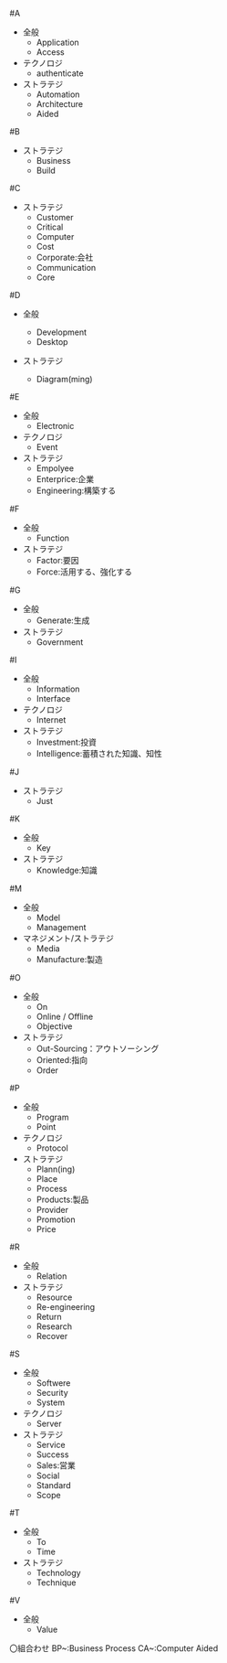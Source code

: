 #A
- 全般
  - Application
  - Access
- テクノロジ
  - authenticate
- ストラテジ
  - Automation
  - Architecture
  - Aided

#B
- ストラテジ
  - Business
  - Build

#C
- ストラテジ
  - Customer
  - Critical
  - Computer
  - Cost
  - Corporate:会社
  - Communication
  - Core

#D
- 全般
  - Development
  - Desktop

- ストラテジ
  - Diagram(ming)

#E
- 全般
  - Electronic
- テクノロジ
  - Event
- ストラテジ
  - Empolyee
  - Enterprice:企業
  - Engineering:構築する

#F
- 全般
  - Function
- ストラテジ
  - Factor:要因
  - Force:活用する、強化する

#G
- 全般
  - Generate:生成
- ストラテジ
  - Government

#I
- 全般
  - Information
  - Interface
- テクノロジ
  - Internet
- ストラテジ
  - Investment:投資
  - Intelligence:蓄積された知識、知性

#J
- ストラテジ
  - Just

#K
- 全般
  - Key
- ストラテジ
  - Knowledge:知識

#M
- 全般
  - Model
  - Management
- マネジメント/ストラテジ
  - Media
  - Manufacture:製造

#O
- 全般
  - On
  - Online / Offline
  - Objective
- ストラテジ
  - Out-Sourcing：アウトソーシング
  - Oriented:指向
  - Order

#P
- 全般
  - Program
  - Point
- テクノロジ
  - Protocol
- ストラテジ
  - Plann(ing)
  - Place
  - Process
  - Products:製品
  - Provider
  - Promotion
  - Price

#R
- 全般
  - Relation
- ストラテジ
  - Resource
  - Re-engineering
  - Return
  - Research
  - Recover

#S
- 全般
  - Softwere
  - Security
  - System
- テクノロジ
  - Server
- ストラテジ
  - Service
  - Success
  - Sales:営業
  - Social
  - Standard
  - Scope

#T
- 全般
  - To
  - Time
- ストラテジ
  - Technology
  - Technique

#V
- 全般
  - Value


〇組合わせ
BP~:Business Process
CA~:Computer Aided
